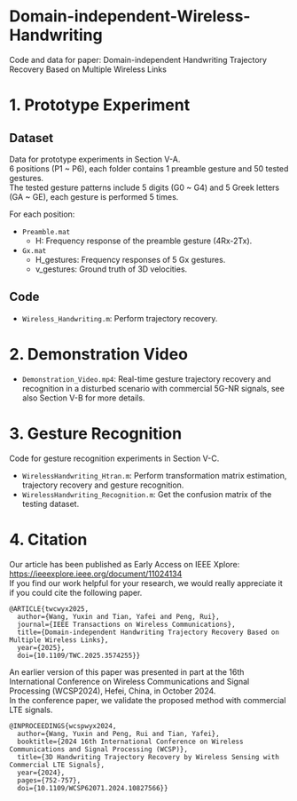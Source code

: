 # Domain-independent-Wireless-Handwriting
Code and data for paper: Domain-independent Handwriting Trajectory Recovery Based on Multiple Wireless Links<br>

# 1. Prototype Experiment
## Dataset
Data for prototype experiments in Section V-A. <br>
6 positions (P1 ~ P6), each folder contains 1 preamble gesture and 50 tested gestures.<br>
The tested gesture patterns include 5 digits (G0 ~ G4) and 5 Greek letters (GA ~ GE), each gesture is performed 5 times.

For each position:
* ``Preamble.mat``
  * H: Frequency response of the preamble gesture (4Rx-2Tx).
* ``Gx.mat``
  * H_gestures: Frequency responses of 5 Gx gestures.
  * v_gestures: Ground truth of 3D velocities.

## Code
* ``Wireless_Handwriting.m``: Perform trajectory recovery.

# 2. Demonstration Video
* ``Demonstration_Video.mp4``: Real-time gesture trajectory recovery and recognition in a disturbed scenario with commercial 5G-NR signals, see also Section V-B for more details.

# 3. Gesture Recognition
Code for gesture recognition experiments in Section V-C.<br>
* ``WirelessHandwriting_Htran.m``: Perform transformation matrix estimation, trajectory recovery and gesture recognition.
* ``WirelessHandwriting_Recognition.m``: Get the confusion matrix of the testing dataset.

# 4. Citation
Our article has been published as Early Access on IEEE Xplore: https://ieeexplore.ieee.org/document/11024134<br>
If you find our work helpful for your research, we would really appreciate it if you could cite the following paper.
```text
@ARTICLE{twcwyx2025,
  author={Wang, Yuxin and Tian, Yafei and Peng, Rui},
  journal={IEEE Transactions on Wireless Communications}, 
  title={Domain-independent Handwriting Trajectory Recovery Based on Multiple Wireless Links}, 
  year={2025},
  doi={10.1109/TWC.2025.3574255}}
```

An earlier version of this paper was presented in part at the 16th International Conference on Wireless Communications and Signal Processing (WCSP2024), Hefei, China, in October 2024.<br>
In the conference paper, we validate the proposed method with commercial LTE signals.
```text
@INPROCEEDINGS{wcspwyx2024,
  author={Wang, Yuxin and Peng, Rui and Tian, Yafei},
  booktitle={2024 16th International Conference on Wireless Communications and Signal Processing (WCSP)}, 
  title={3D Handwriting Trajectory Recovery by Wireless Sensing with Commercial LTE Signals}, 
  year={2024},
  pages={752-757},
  doi={10.1109/WCSP62071.2024.10827566}}
```






